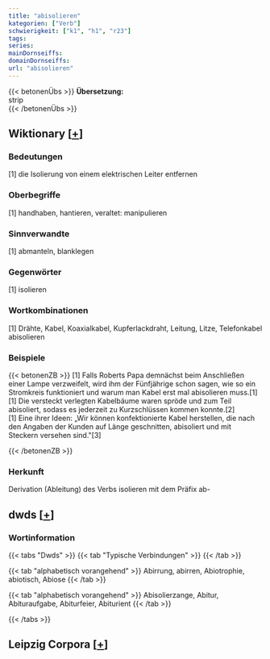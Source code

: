```yaml
---
title: "abisolieren"
kategorien: ["Verb"]
schwierigkeit: ["k1", "h1", "r23"]
tags:
series:
mainDornseiffs:
domainDornseiffs:
url: "abisolieren"
---
```


{{< betonenÜbs >}}
**Übersetzung:**  
strip  
{{< /betonenÜbs >}}

## Wiktionary [[+](https://de.wiktionary.org/wiki/abisolieren)]

### Bedeutungen
[1] die Isolierung von einem elektrischen Leiter entfernen  

### Oberbegriffe
[1] handhaben, hantieren, veraltet: manipulieren  

### Sinnverwandte
[1] abmanteln, blanklegen  

### Gegenwörter
[1] isolieren  

### Wortkombinationen
[1] Drähte, Kabel, Koaxialkabel, Kupferlackdraht, Leitung, Litze, Telefonkabel abisolieren  

### Beispiele
{{< betonenZB >}}
[1] Falls Roberts Papa demnächst beim Anschließen einer Lampe verzweifelt, wird ihm der Fünfjährige schon sagen, wie so ein Stromkreis funktioniert und warum man Kabel erst mal abisolieren muss.[1]  
[1] Die versteckt verlegten Kabelbäume waren spröde und zum Teil abisoliert, sodass es jederzeit zu Kurzschlüssen kommen konnte.[2]  
[1] Eine ihrer Ideen: „Wir können konfektionierte Kabel herstellen, die nach den Angaben der Kunden auf Länge geschnitten, abisoliert und mit Steckern versehen sind."[3]  

{{< /betonenZB >}}
### Herkunft
Derivation (Ableitung) des Verbs isolieren mit dem Präfix ab-  



## dwds [[+](https://www.dwds.de/wb/abisolieren)]

### Wortinformation
{{< tabs "Dwds" >}}
{{< tab "Typische Verbindungen" >}}
{{< /tab >}}

{{< tab "alphabetisch vorangehend" >}}
Abirrung, abirren, Abiotrophie, abiotisch, Abiose
{{< /tab >}}

{{< tab "alphabetisch vorangehend" >}}
Abisolierzange, Abitur, Abituraufgabe, Abiturfeier, Abiturient
{{< /tab >}}

{{< /tabs >}}

## Leipzig Corpora [[+](https://corpora.uni-leipzig.de/en/res?word=abisolieren&corpusId=deu_newscrawl-public_2018)]

